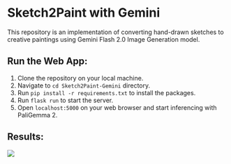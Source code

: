 # Sketch2Paint with Gemini
This repository is an implementation of converting hand-drawn sketches to creative paintings using Gemini Flash 2.0 Image Generation model.

## Run the Web App:

1. Clone the repository on your local machine.
2. Navigate to `cd Sketch2Paint-Gemini` directory.
3. Run `pip install -r requirements.txt` to install the packages.
4. Run `flask run` to start the server.
5. Open `localhost:5000` on your web browser and start inferencing with PaliGemma 2.

## Results:
<img src="https://github.com/NSTiwari/Sketch2Paint-Gemini/blob/main/assets/sketch2paint.gif"/>
